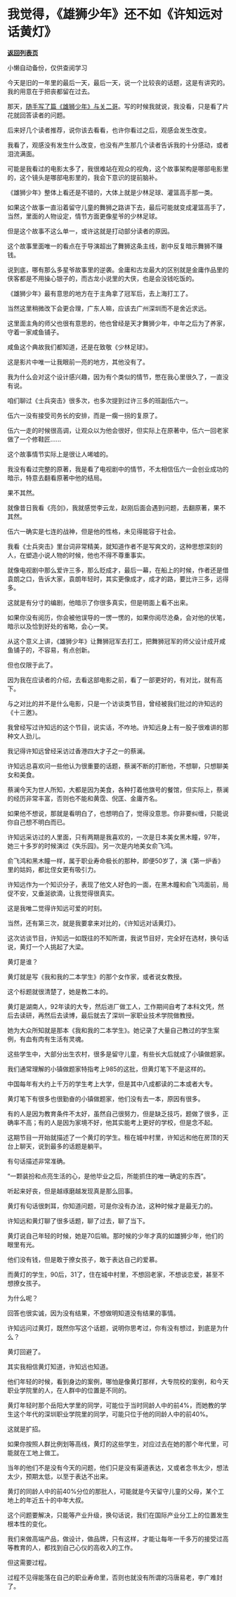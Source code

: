 # 我觉得，《雄狮少年》还不如《许知远对话黄灯》

[**返回列表页**](/gzh/记忆承载)

小懒自动备份，仅供查阅学习

今天是旧的一年里的最后一天，最后一天，说一个比较丧的话题，这是有讲究的。我的用意在于把丧都留在过去。

  

那天，[随手写了篇《雄狮少年》与关二哥](http://mp.weixin.qq.com/s?__biz=MzU0MjYwNDU2Mw==&mid=2247503086&idx=2&sn=46b1ebdae8907f8166430f4accc5ce79&chksm=fb1aa092cc6d298404ea76fffc765a17b36f2e53a62814a8b1d70bfac572dc5ea69695cc0b05&scene=21#wechat_redirect)。写的时候我就说，我没看，只是看了片花就回答读者的问题。  

  

后来好几个读者推荐，说你该去看看，也许你看过之后，观感会发生改变。  

  

我看了，观感没有发生什么改变，也没有产生那几个读者告诉我的十分感动，或者泪流满面。  

  

可能是我看过的电影太多了，我很难站在观众的视角，这个故事架构是哪部电影里的，这个镜头是哪部电影里的，我会下意识的提前脑补。  

  

《雄狮少年》整体上看还是不错的，大体上就是少林足球、灌篮高手那一类。

  

如果这个故事一直沿着留守儿童的舞狮之路讲下去，最后可能就变成灌篮高手了，当然，里面的人物设定，情节方面更像星爷的少林足球。  

  

但是这个故事不这么单一，或许这就是打动部分读者的原因。  

  

这个故事里面唯一的看点在于导演超出了舞狮这条主线，剧中反复暗示舞狮不赚钱。

  

说到底，哪有那么多星爷故事里的逆袭。金庸和古龙最大的区别就是金庸作品里的侠客都是不用操心银子的，而古龙小说里的大侠，也是会没钱吃饭的。

  

《雄狮少年》最有意思的地方在于主角拿了冠军后，去上海打工了。

  

当然这里稍微改下会更合理，广东人嘛，应该去广州深圳而不是舍近求远。  

  

这里面主角的师父也很有意思的，他也曾经是天才舞狮少年，中年之后为了养家，守着一家咸鱼铺子。  

  

咸鱼这个典故我们都知道，还是在致敬《少林足球》。

  

这是影片中唯一让我眼前一亮的地方，其他没有了。  

  

我为什么会对这个设计感兴趣，因为有个类似的情节，憋在我心里很久了，一直没有说。  

  

咱们聊过《士兵突击》很多次，也多次提到过许三多的班副伍六一。

  

伍六一没有接受司务长的安排，而是一瘸一拐的复原了。

  

伍六一走的时候很高调，让观众以为他会很好，但实际上在原著中，伍六一回老家做了一个修鞋匠......

  

这个故事情节实际上是很让人唏嘘的。  

  

我没有看过完整的原著，我是看了电视剧中的情节，不太相信伍六一会创业成功的暗示，特意去翻看原著中他的结局。  

  

果不其然。  

  

就像昔日我看《亮剑》，我就感觉李云龙，赵刚后面会遇到问题，去翻原著，果不其然。  

  

伍六一确实是七连的战神，但是他的性格，未见得能容于社会。  

  

我看《士兵突击》里台词非常精美，就知道作者不是写爽文的，这种思想深刻的人，在塑造小说人物的时候，他也不得不尊重事实。  

  

就像电视剧中那么爱许三多，那么贬成才，最后一幕，在船上的时候，作者还是借袁朗之口，告诉大家，袁朗年轻时，其实更像成才，成才的路，要比许三多，远得多。

  

这就是有分寸的编剧，他暗示了你很多真实，但是明面上看不出来。

  

如果你没有阅历，你会被他误导的一愣一愣的，如果你阅尽沧桑，会对他的伏笔，暗示以及恰到好处的省略，会心一笑。  

  

从这个意义上讲，《雄狮少年》让舞狮冠军去打工，把舞狮冠军的师父设计成开咸鱼铺子的，不容易，有点创新。

  

但也仅限于此了。  

  

因为我在应读者的介绍，去看这部电影之前，看了一部更好的，有对比，就有高下。  

  

与之对比的并不是什么电影，只是一个访谈类节目，曾经被我们批过的许知远的《十三邀》。  

  

我曾经写过许知远的这个节目，说实话，不咋地。许知远身上有一股子很难讲的那种文人劲儿。  

  

我记得许知远曾经采访过香港四大才子之一的蔡澜。

  

许知远总喜欢问一些他认为很重要的话题，蔡澜不断的打断他，不想聊，只想聊美女和美食。

  

蔡澜今天为世人所知，大都是因为美食，各种打着他旗号的餐馆，但实际上，蔡澜的经历非常丰富，否则也不能和黄霑、倪匡、金庸齐名。

  

如果他不想说，那就是看明白了，也想明白了，觉得没意思。你非要纠缠，只能说你自己想不明白而已。  

  

许知远采访过的人里面，只有两期是我喜欢的，一次是日本美女黑木瞳，97年，她三十多岁的时候演过《失乐园》。另一次是内地美女俞飞鸿。

  

俞飞鸿和黑木瞳一样，属于职业寿命极长的那种，即便50岁了，演《第一炉香》里的姑妈，都比侄女更有吸引力。

  

许知远作为一个知识分子，表现了他文人好色的一面，在黑木瞳和俞飞鸿面前，局促不安，又垂涎欲滴，让我觉得很真实。  

  

这是我唯二觉得许知远可爱的时刻。  

  

当然，还有第三次，就是我要拿来对比的，《许知远对话黄灯》。  

  

这次访谈节目，许知远一如既往的不知所谓，我说节目好，完全好在选材，换句话说，黄灯一个人挑起了大梁。  

  

黄灯是谁？  

  

黄灯就是写《我和我的二本学生》的那个女作家，或者说女教授。

  

这个标题就很清楚了，她是教二本的。  

  

黄灯是湖南人，92年读的大专，然后进厂做工人，工作期间自考了本科文凭，然后去读研，再然后去读博，最后就去了深圳一家职业技术学院做教授。

  

她为大众所知就是那本《我和我的二本学生》。她记录了大量自己教过的学生案例，有血有肉有生活有灵魂。  

  

这些学生中，大部分出生农村，很多是留守儿童，有些长大后就成了小镇做题家。  

  

我们通常理解的小镇做题家特指考上985的这批，但黄灯笔下不是这样的。

  

中国每年有大约上千万的学生考上大学，但是其中八成都读的二本或者大专。  

  

黄灯笔下有很多也很勤奋的小镇做题家，他们没有去一本，原因有很多。  

  

有的人是因为教育条件不太好，虽然自己很努力，但是缺乏技巧，题做了很多，正确率不高；有的人是因为家境不好，他其实能考上更好的学校，但是念不起。

  

这期节目一开始就描述了一个黄灯的学生。租在城中村里，许知远和他在房顶的天台上聊天，说到最多的话题是躺平。  

  

有句话描述非常准确。  

  

“一颗装扮和点亮生活的心，是他毕业之后，所能抓住的唯一确定的东西”。

  

听起来好丧，但是越琢磨越发现真是那么回事。  

  

黄灯有句话很刺耳，你知道问题，可是你没有办法，这种时候才是最无力的。  

  

许知远和黄灯聊了很多话题，聊了过去，聊了当下。  

  

黄灯说自己年轻的时候，她是70后嘛。那时候的少年才真的如雄狮少年，他们的眼里有光。  

  

他们没有钱，但是敢于撩女孩子，敢于表达自己的爱慕。

  

而黄灯的学生，90后，31了，住在城中村里，不想回老家，不想谈恋爱，甚至不想撩女孩子。  

  

为什么呢？

  

回答也很实诚，因为没有结果，不想做明知道没有结果的事情。  

  

许知远问过黄灯，既然你写这个话题，说明你思考过，你有没有想过，到底是为什么？  

  

黄灯回避了。

  

其实我相信黄灯知道，许知远也知道。

  

他们年轻的时候，看到身边的案例，哪怕是像黄灯那样，大专院校的案例，和今天职业学院里的人，在人群中的位置是不同的。  

  

黄灯年轻时那个岳阳大学里的同学，可能位于当时同龄人中的前4%，而她教的学生这个年代的深圳职业学院里的同学，可能只位于他的同龄人中的前40%。

  

这就是扩招。  

  

如果你按照人群比例划等高线，黄灯的这些学生，对应过去在她的那个年代里，可能就在工地上做工。

  

当年的他们不是没有今天的问题，他们只是没有渠道表达，又或者念书太少，想法太少，预期太低，以至于表达不出来。  

  

黄灯的同龄人中的前40%分位的那批人，可能就是今天留守儿童的父母，某个工地上的年近五十的中年大叔。  

  

这个问题要解决，只能等产业升级，换句话说，我们在国际产业分工上的位置发生根本性的变化。  

  

我们来做高端产品，做设计，做品牌，只有这样，才能让每年一千多万的接受过高等教育的人，都找到自己心仪的高收入的工作。

  

但这需要过程。  

  

过程不见得能落在自己的职业寿命里，否则也就没有所谓的冯唐易老，李广难封了。

